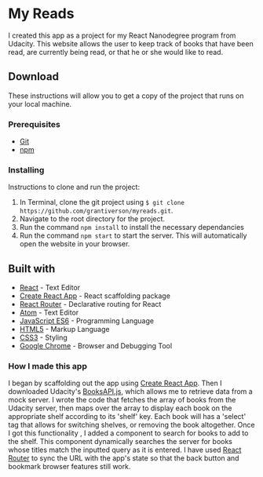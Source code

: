 # My Reads

I created this app as a project for my React Nanodegree program from Udacity. This website allows the user to keep track of books that have been read, are currently being read, or that he or she would like to read.

## Download

These instructions will allow you to get a copy of the project that runs on your local machine.

### Prerequisites

* [Git](https://git-scm.com/downloads)
* [npm](https://www.npmjs.com/get-npm)

### Installing

Instructions to clone and run the project:
1. In Terminal, clone the git project using `$ git clone https://github.com/grantiverson/myreads.git`.
2. Navigate to the root directory for the project.
3. Run the command `npm install` to install the necessary dependancies
3. Run the command `npm start` to start the server. This will automatically open the website in your browser.

## Built with

* [React](https://reactjs.org/) - Text Editor
* [Create React App](https://github.com/facebookincubator/create-react-app) - React scaffolding package
* [React Router](https://github.com/ReactTraining/react-router) - Declarative routing for React
* [Atom](https://atom.io) - Text Editor
* [JavaScript ES6](https://developer.mozilla.org/en-US/docs/Web/JavaScript) - Programming Language
* [HTML5](https://developer.mozilla.org/en-US/docs/Web/Guide/HTML/HTML5) - Markup Language
* [CSS3](https://developer.mozilla.org/en-US/docs/Web/CSS/CSS3) - Styling
* [Google Chrome](https://www.google.com/chrome/) - Browser and Debugging Tool

### How I made this app

I began by scaffolding out the app using [Create React App](https://github.com/facebookincubator/create-react-app). Then I downloaded Udacity's [BooksAPI.js](https://github.com/udacity/reactnd-project-myreads-starter/tree/master/src/booksAPI.js), which allows me to retrieve data from a mock server. I wrote the code that fetches the array of books from the Udacity server, then maps over the array to display each book on the appropriate shelf according to its 'shelf' key. Each book will has a 'select' tag that allows for switching shelves, or removing the book altogether. Once I got this functionality , I added a component to search for books to add to the shelf. This component dynamically searches the server for books whose titles match the inputted query as it is entered. I have used [React Router](https://github.com/ReactTraining/react-router) to sync the URL with the app's state so that the back button and bookmark browser features still work.
